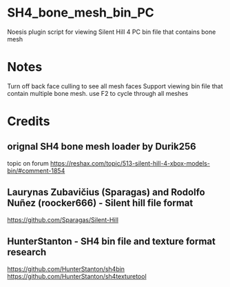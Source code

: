 # SH4_bone_mesh_bin_PC
Noesis plugin script for viewing Silent Hill 4  PC bin file that contains bone mesh

# Notes
Turn off back face culling to see all mesh faces
Support viewing bin file that contain multiple bone mesh. use F2 to cycle through all meshes

# Credits
## orignal SH4 bone mesh loader by Durik256
 topic on forum https://reshax.com/topic/513-silent-hill-4-xbox-models-bin/#comment-1854

## Laurynas Zubavičius (Sparagas)  and Rodolfo Nuñez (roocker666) - Silent hill file format
 https://github.com/Sparagas/Silent-Hill

## HunterStanton - SH4 bin file and texture format research
 https://github.com/HunterStanton/sh4bin
 https://github.com/HunterStanton/sh4texturetool
